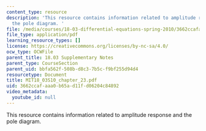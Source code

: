 ```yaml
---
content_type: resource
description: 'This resource contains information related to amplitude response and
  the pole diagram. '
file: /media/courses/18-03-differential-equations-spring-2010/3662ccafaaa0b65ad11fd06204c84892_MIT18_03S10_chapter_23.pdf
file_type: application/pdf
learning_resource_types: []
license: https://creativecommons.org/licenses/by-nc-sa/4.0/
ocw_type: OCWFile
parent_title: 18.03 Supplementary Notes
parent_type: CourseSection
parent_uid: bbfa562f-508b-d8c3-7b5c-f9bf255d94d4
resourcetype: Document
title: MIT18_03S10_chapter_23.pdf
uid: 3662ccaf-aaa0-b65a-d11f-d06204c84892
video_metadata:
  youtube_id: null
---
```

This resource contains information related to amplitude response and the pole diagram. 